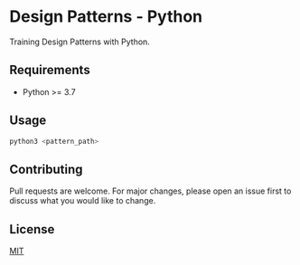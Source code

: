 # Design Patterns - Python

Training Design Patterns with Python.

## Requirements

- Python >= 3.7

## Usage

```sh
python3 <pattern_path>
```

## Contributing
Pull requests are welcome. For major changes, please open an issue first to discuss what you would like to change.

## License
[MIT](https://choosealicense.com/licenses/mit/)